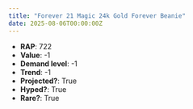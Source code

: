 ```yaml
---
title: "Forever 21 Magic 24k Gold Forever Beanie"
date: 2025-08-06T00:00:00Z
---
```

- **RAP**: 722
- **Value**: -1
- **Demand level**: -1
- **Trend**: -1
- **Projected?**: True
- **Hyped?**: True
- **Rare?**: True
